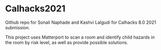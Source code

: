 # Calhacks2021
Github repo for Sonali Naphade and Kashvi Lalgudi for Calhacks 8.0 2021 submission.

This project uses Matterport to scan a room and identify child hazards in the room by risk level, as well as provide possible solutions.
